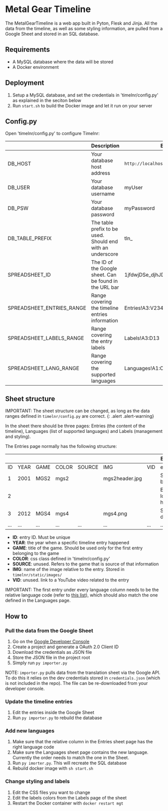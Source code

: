 # Metal Gear Timeline

The MetalGearTimeline is a web app built in Pyton, Flesk and Jinja. All the data from the timeline, as well as some styling information, are pulled from a Google Sheet and stored in an SQL database.

## Requirements

- A MySQL database where the data will be stored
- A Docker environment

## Deployment

1. Setup a MySQL database, and set the credentials in 'timelnr/config.py' as explained in the seciton below
2. Run `start.sh` to build the Docker image and let it run on your server

## Config.py

Open 'timelnr/config.py' to configure Timelnr:

|                           | Description                                                | Example                            |
| ------------------------- | ---------------------------------------------------------- | ---------------------------------- |
| DB_HOST                   | Your database host address                                 | `http://localhost:3306`            |
| DB_USER                   | Your database username                                     | myUser                             |
| DB_PSW                    | Your database password                                     | myPassword                         |
| DB_TABLE_PREFIX           | The table prefix to be used. Should end with an underscore | tln\_                              |
| SPREADSHEET_ID            | The ID of the Google sheet. Can be found in the URL bar    | 1jfdwjDSe_djhJDGDHgfdsjgsdfhj_d3X0 |
| SPREADSHEET_ENTRIES_RANGE | Range covering the timeline entries information            | Entries!A3:V234                    |
| SPREADSHEET_LABELS_RANGE  | Range covering the entry labels                            | Labels!A3:D13                      |
| SPREADSHEET_LANG_RANGE    | Range covering the supported languages                     | Languages!A1:C15                   |

## Sheet structure

IMPORTANT: The sheet structure can be changed, as long as the data ranges defined in `timelnr/config.py` are correct.
{: .alert .alert-warning}

In the sheet there should be three pages: Entries (the content of the timeline), Languages (list of supported languages) and Labels (management and styling).

The Entries page normally has the following structure:

|     |      |      |       |        |                |     | ENGLISH            | ITALIAN        | ... |
| --- | ---- | ---- | ----- | ------ | -------------- | --- | ------------------ | -------------- | --- |
| ID  | YEAR | GAME | COLOR | SOURCE | IMG            | VID | en                 | it             | ... |
| 1   | 2001 | MGS2 | mgs2  |        | mgs2header.jpg |     | Snake is born      | Nasce Snake    | ... |
| 2   |      |      |       |        |                |     | Everyone loves him | Tutti lo amano | ... |
| 3   | 2012 | MGS4 | mgs4  |        | mgs4.png       |     | Snake is dead      | Muore Snake    | ... |
| ... | ...  | ...  | ...   | ...    | ...            | ... | ...                | ...            | ... |

- **ID**: entry ID. Must be unique
- **YEAR**: the year when a specific timeline entry happened
- **GAME**: title of the game. Should be used only for the first entry belonging to the game
- **COLOR**: css class defined in 'timelnr/config.py'
- **SOURCE**: unused. Refers to the game that is source of that information
- **IMG**: name of the image relative to the entry. Stored in `timelnr/static/images/`
- **VID**: unused. link to a YouTube video related to the entry

IMPORTANT: The first entry under every language column needs to be the relative language code (refer to [this list](https://en.wikipedia.org/wiki/List_of_ISO_639-1_codes)), which should also match the one defined in the Languages page.

## How to

### Pull the data from the Google Sheet

1. Go on the [Google Developer Console](https://console.developers.google.com)
2. Create a project and generate a OAuth 2.0 Client ID
3. Download the credentials as JSON file
4. Store the JSON file in the project root
5. Simply run `py importer.py`

NOTE: `importer.py` pulls data from the translation sheet via the Google API. To do this it relies on the dev credentials stored in `credentials.json` (which is not included in the repo). The file can be re-downloaded from your developer console.

### Update the timeline entries

1. Edit the entries inside the Google Sheet
2. Run `py importer.py` to rebuild the database

### Add new languages

1. Make sure that the relative column in the Entries sheet page has the right language code
2. Make sure the Languages sheet page contains the new language. Currently the order needs to match the one in the Sheet.
3. Run `py imorter.py`. This will recreate the SQL database
4. Rebuild docker image with `sh start.sh`

### Change styling and labels

1. Edit the CSS files you want to change
2. Edit the labels colors from the Labels page of the sheet
3. Restart the Docker container with `docker restart mgt`
